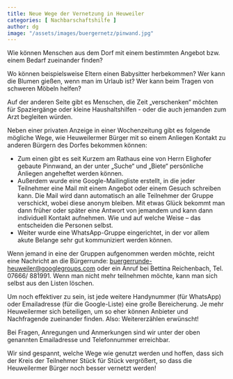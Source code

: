 ```yaml
---
title: Neue Wege der Vernetzung in Heuweiler
categories: [ Nachbarschaftshilfe ]
author: dg
image: "/assets/images/buergernetz/pinwand.jpg"
---
```


Wie können Menschen aus dem Dorf mit einem bestimmten Angebot bzw. einem Bedarf zueinander finden?

Wo können beispielsweise Eltern einen Babysitter herbekommen? Wer kann die Blumen gießen, wenn man im Urlaub ist? Wer kann beim Tragen von schweren Möbeln helfen?

Auf der anderen Seite gibt es Menschen, die Zeit „verschenken“ möchten für Spaziergänge oder kleine Haushaltshilfen - oder die auch jemanden zum Arzt begleiten würden.

Neben einer privaten Anzeige in einer Wochenzeitung gibt es folgende mögliche Wege, wie Heuweilermer Bürger mit so einem Anliegen Kontakt zu anderen Bürgern des Dorfes bekommen können:

* Zum einen gibt es seit Kurzem am Rathaus eine von Herrn Elighofer gebaute Pinnwand, an der unter „Suche“ und „Biete“ persönliche Anliegen angeheftet werden können.
* Außerdem wurde eine Google-Mailingliste erstellt, in die jeder Teilnehmer eine Mail mit einem Angebot oder einem Gesuch schreiben kann. Die Mail wird dann automatisch an alle Teilnehmer der Gruppe verschickt, wobei diese anonym bleiben. Mit etwas Glück bekommt man dann früher oder später eine Antwort von jemandem und kann dann individuell Kontakt aufnehmen. Wie und auf welche Weise – das entscheiden die Personen selbst.
* Weiter wurde eine WhatsApp-Gruppe eingerichtet, in der vor allem akute Belange sehr gut kommuniziert werden können.

Wenn jemand in eine der Gruppen aufgenommen werden möchte, reicht eine Nachricht an die Bürgerrunde: <buergerrunde-heuweiler@googlegroups.com> oder ein Anruf bei Bettina Reichenbach, Tel. 07666/ 881991. Wenn man nicht mehr teilnehmen möchte, kann man sich selbst aus den Listen löschen.

Um noch effektiver zu sein, ist jede weitere Handynummer (für WhatsApp) oder Emailadresse (für die Google-Liste) eine große Bereicherung. Je mehr Heuweilermer sich beteiligen, um so eher können Anbieter und Nachfragende zueinander finden. Also: Weitererzählen erwünscht!

Bei Fragen, Anregungen und Anmerkungen sind wir unter der oben genannten Emailadresse und Telefonnummer erreichbar.

Wir sind gespannt, welche Wege wie genutzt werden und hoffen, dass sich der Kreis der Teilnehmer Stück für Stück vergrößert, so dass die Heuweilermer Bürger noch besser vernetzt werden!
